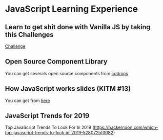 # JavaScript Learning Experience

## Learn to get shit done with Vanilla JS by taking this Challenges
[Challenge](https://javascript30.com/)

## Open Source Component Library 
You can get severals open source components from [codrops](https://tympanus.net/codrops/)

## How JavaScript works slides (KITM #13)
You can get from [here](https://speakerdeck.com/riskteria/how-javascript-works)

## JavaScript Trends for 2019
Top JavaScript Trends To Look For In 2019 (https://hackernoon.com/which-top-javascript-trends-to-look-in-2019-528072bf0082)